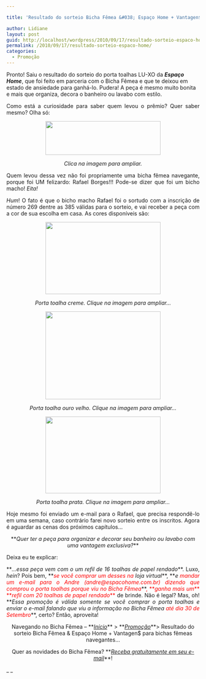 ```yaml
---

title: 'Resultado do sorteio Bicha Fêmea &#038; Espaço Home + Vantagen$ para bichas fêmeas navegantes…'

author: Lidiane
layout: post
guid: http://localhost/wordpress/2010/09/17/resultado-sorteio-espaco-home/
permalink: /2010/09/17/resultado-sorteio-espaco-home/
categories:
  - Promoção
---
```

Pronto! Saiu o resultado do sorteio do porta toalhas LU-XO da **_Espaço Home_**, que foi feito em parceria com o Bicha Fêmea e que te deixou em estado de ansiedade para ganhá-lo. Pudera! A peça é mesmo muito bonita e mais que organiza, decora o banheiro ou lavabo com estilo.

<!--more-->

<p style="text-align: justify;">
  Como está a curiosidade para saber quem levou o prêmio? Quer saber mesmo? Olha só:
</p>

<p style="text-align: center;">
  <a href="http://www.trololodemulher.com.br/blog/wp-content/uploads/2010/09/Resultado-sorteio-Espaco-Home-Setembro.jpg"><img class="size-medium wp-image-5205 aligncenter" title="Resultado sorteio Espaço Home Setembro" src="http://www.trololodemulher.com.br/blog/wp-content/uploads/2010/09/Resultado-sorteio-Espaco-Home-Setembro-300x88.jpg" alt="" width="300" height="88" /></a><a href="http://www.trololodemulher.com.br/blog/wp-content/uploads/2010/09/Resultado-sorteio-Espaco-Home-Setembro.jpg"></a>
</p>

<p style="text-align: center;">
  <em>Clica na imagem para ampliar.</em>
</p>

<p style="text-align: justify;">
  Quem levou dessa vez não foi propriamente uma bicha fêmea navegante, porque foi UM felizardo: Rafael Borges!!! Pode-se dizer que foi um bicho macho! <em>Eita!</em>
</p>

<p style="text-align: justify;">
  <em>Hum</em>! O fato é que o bicho macho Rafael foi o sortudo com a inscrição de número 269 dentre as 385 válidas para o sorteio, e vai receber a peça com a cor de sua escolha em casa. As cores disponíveis são:
</p>

<p style="text-align: center;">
  <a href="http://www.trololodemulher.com.br/blog/wp-content/uploads/2010/08/porta-toalha-creme.jpg"><img class="size-medium wp-image-5139 aligncenter" title="porta toalha creme" src="http://www.trololodemulher.com.br/blog/wp-content/uploads/2010/08/porta-toalha-creme-300x188.jpg" alt="" width="300" height="188" /></a>
</p>

<p style="text-align: center;">
  <em>Porta toalha creme. Clique na imagem para ampliar…</em>
</p>

<p style="text-align: center;">
  <a href="http://www.trololodemulher.com.br/blog/wp-content/uploads/2010/08/porta-toalha-ouro-velho.jpg"><img class="alignnone size-medium wp-image-5140" title="porta toalha ouro velho" src="http://www.trololodemulher.com.br/blog/wp-content/uploads/2010/08/porta-toalha-ouro-velho-300x229.jpg" alt="" width="300" height="229" /></a>
</p>

<p style="text-align: center;">
  <em>Porta toalha ouro velho. Clique na imagem para ampliar…</em>
</p>

<p style="text-align: center;">
  <a href="http://www.trololodemulher.com.br/blog/wp-content/uploads/2010/08/porta-toalha-prata.jpg"><img class="alignnone size-medium wp-image-5143" title="porta toalha prata" src="http://www.trololodemulher.com.br/blog/wp-content/uploads/2010/08/porta-toalha-prata-300x200.jpg" alt="" width="300" height="200" /></a>
</p>

<p style="text-align: center;">
  <em>Porta toalha prata. Clique na imagem para ampliar…</em>
</p>

<p style="text-align: justify;">
  Hoje mesmo foi enviado um e-mail para o Rafael, que precisa respondê-lo em uma semana, caso contrário farei novo sorteio entre os inscritos. Agora é aguardar as cenas dos próximos capítulos…
</p>

<p style="text-align: center;">
  **<em>Quer ter a peça para organizar e decorar seu banheiro ou lavabo com uma vantagem exclusiva?</em>**
</p>

<p style="text-align: justify;">
  Deixa eu te explicar:
</p>

<p style="text-align: justify;">
  **<em>…essa peça vem com o um refil de 16 toalhas de papel rendado</em>**. Luxo, <em>hein</em>? Pois bem, **<em><span style="color: #ff0000;">se você comprar um desses na</span> loja virtual</em>**, **<em>e <span style="color: #ff0000;">mandar um e-mail para o Andre (andre@espacohome.com.br) dizendo que comprou o porta toalhas porque viu no Bicha Fêmea</span></em>**<span style="color: #ff0000;">, **<em>ganha mais um</em>** **<em>refil com 20 toalhas de papel rendado</em>**</span> de brinde. Não é legal? Mas, oh! **<em>Essa promoção é válida somente se você comprar o porta toalhas e enviar o e-mail falando que viu a informação no Bicha Fêmea <span style="color: #ff0000;">até dia 30 de Setembro</span></em>**, certo? Então, aproveita!
</p>

<p style="text-align: center;">
  Navegando no Bicha Fêmea – **<em><a href="http://www.trololodemulher.com.br/">Início</a></em>** > **<em><a href="http://www.trololodemulher.com.br/category/promocao/" target="_self">Promoção</a></em>**> Resultado do sorteio Bicha Fêmea & Espaço Home + Vantagen$ para bichas fêmeas navegantes…
</p>

<p style="text-align: center;">
  Quer as novidades do Bicha Fêmea? **<em><a href="http://feedburner.google.com/fb/a/mailverify?uri=blogbichafemea&loc=pt_BR">Receba gratuitamente em seu e-mail</a></em>**!
</p>

_ _